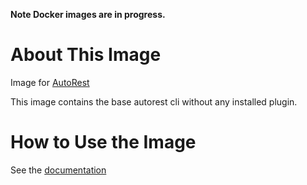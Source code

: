 **Note Docker images are in progress.**

# About This Image

Image for [AutoRest](https://github.com/Azure/autorest)

This image contains the base autorest cli without any installed plugin.

# How to Use the Image

See the [documentation](https://github.com/Azure/autorest/blob/main/docs/docker.md)
